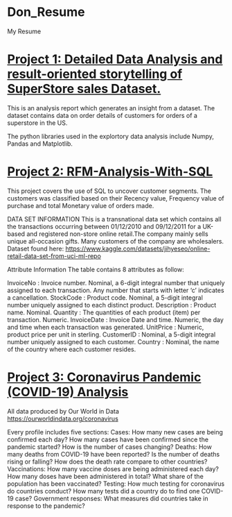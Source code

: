 # Don_Resume
My Resume

# [Project 1: Detailed Data Analysis and result-oriented storytelling of SuperStore sales Dataset.](https://github.com/OdiriDon/SuperStore-Sales-Analysis-And-Visualization-Using-Python)

This is an analysis report which generates an insight from a dataset. The dataset contains data on order details of customers for orders of a superstore in the US.

The python libraries used in the explortory data analysis include Numpy, Pandas and Matplotlib.

# [Project 2: RFM-Analysis-With-SQL](https://github.com/OdiriDon/RFM-Analysis-With-SQL)
This project covers the use of SQL to uncover customer segments. The customers was classified based on their Recency value, Frequency value of purchase and total Monetary value of orders made.

DATA SET INFORMATION This is a transnational data set which contains all the transactions occurring between 01/12/2010 and 09/12/2011 for a UK-based and registered non-store online retail.The company mainly sells unique all-occasion gifts. Many customers of the company are wholesalers. Dataset found here: https://www.kaggle.com/datasets/jihyeseo/online-retail-data-set-from-uci-ml-repo

Attribute Information The table contains 8 attributes as follow:

InvoiceNo : Invoice number. Nominal, a 6-digit integral number that uniquely assigned to each transaction. Any number that starts with letter ‘c’ indicates a cancellation.
StockCode : Product code. Nominal, a 5-digit integral number uniquely assigned to each distinct product.
Description : Product name. Nominal.
Quantity : The quantities of each product (item) per transaction. Numeric.
InvoiceDate : Invoice Date and time. Numeric, the day and time when each transaction was generated.
UnitPrice : Numeric, product price per unit in sterling.
CustomerID : Nominal, a 5-digit integral number uniquely assigned to each customer.
Country : Nominal, the name of the country where each customer resides.


# [Project 3: Coronavirus Pandemic (COVID-19) Analysis](https://github.com/OdiriDon/SQLportfolioproject)

All data produced by Our World in Data https://ourworldindata.org/coronavirus

Every profile includes five sections: Cases: How many new cases are being confirmed each day? How many cases have been confirmed since the pandemic started? How is the number of cases changing? Deaths: How many deaths from COVID-19 have been reported? Is the number of deaths rising or falling? How does the death rate compare to other countries? Vaccinations: How many vaccine doses are being administered each day? How many doses have been administered in total? What share of the population has been vaccinated? Testing: How much testing for coronavirus do countries conduct? How many tests did a country do to find one COVID-19 case? Government responses: What measures did countries take in response to the pandemic?
